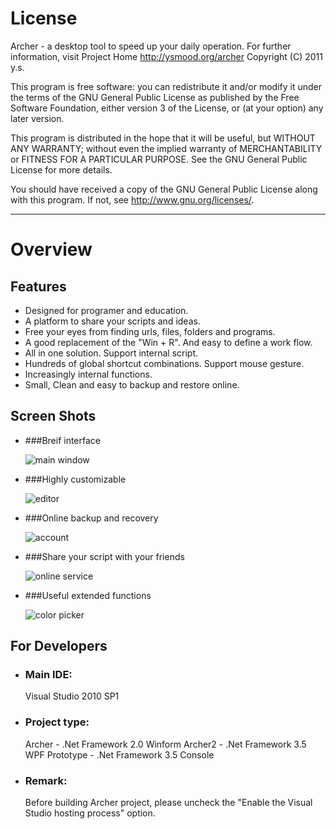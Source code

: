 # License

Archer - a desktop tool to speed up your daily operation. 
For further information, visit Project Home http://ysmood.org/archer
Copyright (C) 2011 y.s. 

This program is free software: you can redistribute it and/or modify 
it under the terms of the GNU General Public License as published by 
the Free Software Foundation, either version 3 of the License, or 
(at your option) any later version. 

This program is distributed in the hope that it will be useful, 
but WITHOUT ANY WARRANTY; without even the implied warranty of 
MERCHANTABILITY or FITNESS FOR A PARTICULAR PURPOSE. See the 
GNU General Public License for more details. 

You should have received a copy of the GNU General Public License 
along with this program. If not, see http://www.gnu.org/licenses/. 

**************************************************************************************************************


# Overview


## Features

  * Designed for programer and education.
  * A platform to share your scripts and ideas.
  * Free your eyes from finding urls, files, folders and programs.
  * A good replacement of the "Win + R". And easy to define a work flow.
  * All in one solution. Support internal script.
  * Hundreds of global shortcut combinations. Support mouse gesture.
  * Increasingly internal functions.
  * Small, Clean and easy to backup and restore online.

 
## Screen Shots

  * ###Breif interface

    ![main window](https://github.com/ysmood/Archer/raw/master/Archer/Documentation/contents/img/snap/main.png)

  * ###Highly customizable

    ![editor](https://github.com/ysmood/Archer/raw/master/Archer/Documentation/contents/img/snap/editor.png)

  * ###Online backup and recovery

    ![account](https://github.com/ysmood/Archer/raw/master/Archer/Documentation/contents/img/snap/account.png)

  * ###Share your script with your friends

    ![online service](https://github.com/ysmood/Archer/raw/master/Archer/Documentation/contents/img/snap/online_service.png)

  * ###Useful extended functions

    ![color picker](https://github.com/ysmood/Archer/raw/master/Archer/Documentation/contents/img/snap/color_picker.png)


## For Developers

  * ### Main IDE:

    Visual Studio 2010 SP1

  * ### Project type:

    Archer - .Net Framework 2.0 Winform
    Archer2 - .Net Framework 3.5 WPF
    Prototype - .Net Framework 3.5 Console
    
  * ### Remark:

    Before building Archer project, please uncheck the "Enable the Visual Studio hosting process" option.